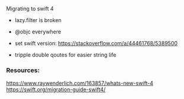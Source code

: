 Migrating to swift 4


- lazy.filter is broken

- @objc everywhere

- set swift version: https://stackoverflow.com/a/44461768/5389500

- tripple double qoutes for easier string life

### Resources:
https://www.raywenderlich.com/163857/whats-new-swift-4
https://swift.org/migration-guide-swift4/